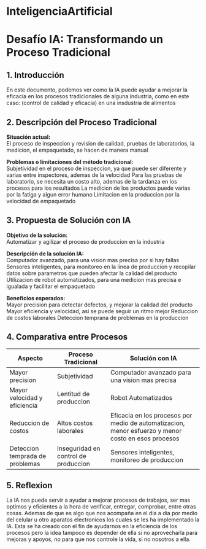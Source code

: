 # InteligenciaArtificial

# Desafío IA: Transformando un Proceso Tradicional

## 1. Introducción
En este documento, podemos ver como la IA puede ayudar a mejorar la eficacia en los procesos tradicionales de alguna industria, como en este caso: (control de calidad y eficacia) en una insdustria de alimentos

## 2. Descripción del Proceso Tradicional
**Situación actual:**  
El proceso de inspeccion y revision de calidad, pruebas de laboratorios, la medicion, el empaquetado, se hacen de manera manual

**Problemas o limitaciones del método tradicional:**  
Subjetividad en el proceso de inspeccion, ya que puede ser diferente y varias entre inspectores, ademas de la velocidad
Para las pruebas de laboratorio, se necesita un costo alto, ademas de la tardanza en los procesos para los resultados
La medicion de los productos puede varias por la fatiga y algun error humano
Limitacion en la produccion por la velocidad de empaquetado

## 3. Propuesta de Solución con IA
**Objetivo de la solución:**  
Automatizar y agilizar el proceso de produccion en la industria

**Descripción de la solución IA:**  
Computador avanzado, para una vision mas precisa por si hay fallas
Sensores inteligentes, para monitoreo en la linea de produccion y recopilar datos sobre parametros que pueden afectar la calidad del producto
Utilizacion de robot automatizados, para una medicion mas precisa e igualada y facilitar el empaquetado

**Beneficios esperados:**  
Mayor precision para detectar defectos, y mejorar la calidad del producto
Mayor eficiencia y velocidad, asi se puede seguir un ritmo mejor
Reduccion de costos laborales
Deteccion temprana de problemas en la produccion

## 4. Comparativa entre Procesos

| Aspecto                           | Proceso Tradicional                    | Solución con IA                                    |
|-----------------------------------|----------------------------------------|----------------------------------------------------|
| Mayor precision                   | Subjetividad                           | Computador avanzado para una vision mas precisa    |
| Mayor velocidad y eficiencia      | Lentitud de produccion                 | Robot Automatizados                                |
| Reduccion de costos               | Altos costos laborales                 | Eficacia en los procesos por medio de automatizacion, menor esfuerzo y menor costo en esos procesos |
| Deteccion temprada de problemas   | Inseguridad en control de produccion   | Sensores inteligentes, monitoreo de produccion     |

## 5. Reflexion
La IA nos puede servir a ayudar a mejorar procesos de trabajos, ser mas optimos y eficientes a la hora de verificar, entregar, comprobar, entre otras cosas. Ademas de que es algo que nos acompaña en el dia a dia por medio del celular u otro aparatos electronicos los cuales se les ha implementado la IA. Esta se ha creado con el fin de ayudarnos en la eficiencia de los procesos pero la idea tampoco es depender de ella si no aprovecharla para mejoras y apoyos, no para que nos controle la vida, si no nosotros a ella.
